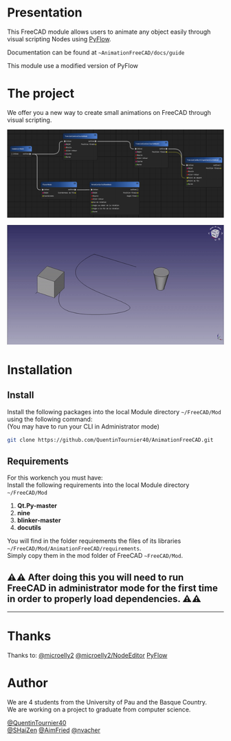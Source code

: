 # Presentation

This FreeCAD module allows users to animate any object easily through visual scripting Nodes using [PyFlow](https://github.com/wonderworks-software/PyFlow).

Documentation can be found at `~AnimationFreeCAD/docs/guide`

This module use a modified version of PyFlow

# The project

We offer you a new way to create small animations on FreeCAD through visual scripting.

![Image de PyFlow](./docs/img/exampleNode.png)<br/>

![Video de presentation](./docs/img/videoPresentation.gif)

# Installation

## Install

Install the following packages into the local Module directory `~/FreeCAD/Mod` using the following command:<br/>
(You may have to run your CLI in Administrator mode)
```bash
git clone https://github.com/QuentinTournier40/AnimationFreeCAD.git
```

## Requirements

For this workench you must have:<br/>
Install the following requirements into the local Module directory `~/FreeCAD/Mod`

1. **Qt.Py-master**
2. **nine**
3. **blinker-master**
4. **docutils**

You will find in the folder requirements the files of its libraries `~/FreeCAD/Mod/AnimationFreeCAD/requirements`.<br/>
Simply copy them in the mod folder of FreeCAD `~FreeCAD/Mod`.

## ⚠️⚠️ After doing this you will need to run FreeCAD in **administrator mode** for the first time in order to properly load dependencies. ⚠️⚠️

-----------------------------------------------------------------------------------------------------

# Thanks

Thanks to:
[@microelly2](https://github.com/microelly2)
[@microelly2/NodeEditor](https://github.com/microelly2/NodeEditor)
[PyFlow](https://github.com/wonderworks-software/PyFlow)

# Author

We are 4 students from the University of Pau and the Basque Country.<br/>
We are working on a project to graduate from computer science.

[@QuentinTournier40](https://github.com/QuentinTournier40)<br/>
[@SHaiZen](https://github.com/SHaiZen25)
[@AimFried](https://github.com/AimFried)
[@nvacher](https://github.com/nvacher)
